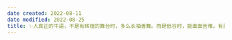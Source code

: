 ```yaml
---
date created: 2022-08-11
date modified: 2022-08-25
title: ✨人真正的牛逼，不是有辉煌的舞台时，多么长袖善舞。而是低谷时，能直面苦难，有勇气面对并走出来。 ——罗翔
---
```


